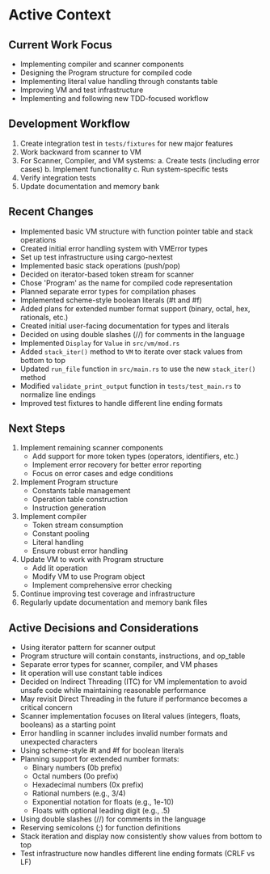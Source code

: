 # Active Context

## Current Work Focus
- Implementing compiler and scanner components
- Designing the Program structure for compiled code
- Implementing literal value handling through constants table
- Improving VM and test infrastructure
- Implementing and following new TDD-focused workflow

## Development Workflow
1. Create integration test in `tests/fixtures` for new major features
2. Work backward from scanner to VM
3. For Scanner, Compiler, and VM systems:
   a. Create tests (including error cases)
   b. Implement functionality
   c. Run system-specific tests
4. Verify integration tests
5. Update documentation and memory bank

## Recent Changes
- Implemented basic VM structure with function pointer table and stack operations
- Created initial error handling system with VMError types
- Set up test infrastructure using cargo-nextest
- Implemented basic stack operations (push/pop)
- Decided on iterator-based token stream for scanner
- Chose 'Program' as the name for compiled code representation
- Planned separate error types for compilation phases
- Implemented scheme-style boolean literals (#t and #f)
- Added plans for extended number format support (binary, octal, hex, rationals, etc.)
- Created initial user-facing documentation for types and literals
- Decided on using double slashes (//) for comments in the language
- Implemented `Display` for `Value` in `src/vm/mod.rs`
- Added `stack_iter()` method to `VM` to iterate over stack values from bottom to top
- Updated `run_file` function in `src/main.rs` to use the new `stack_iter()` method
- Modified `validate_print_output` function in `tests/test_main.rs` to normalize line endings
- Improved test fixtures to handle different line ending formats

## Next Steps
1. Implement remaining scanner components
   - Add support for more token types (operators, identifiers, etc.)
   - Implement error recovery for better error reporting
   - Focus on error cases and edge conditions
2. Implement Program structure
   - Constants table management
   - Operation table construction
   - Instruction generation
3. Implement compiler
   - Token stream consumption
   - Constant pooling
   - Literal handling
   - Ensure robust error handling
4. Update VM to work with Program structure
   - Add lit operation
   - Modify VM to use Program object
   - Implement comprehensive error checking
5. Continue improving test coverage and infrastructure
6. Regularly update documentation and memory bank files

## Active Decisions and Considerations
- Using iterator pattern for scanner output
- Program structure will contain constants, instructions, and op_table
- Separate error types for scanner, compiler, and VM phases
- lit operation will use constant table indices
- Decided on Indirect Threading (ITC) for VM implementation to avoid unsafe code while maintaining reasonable performance
- May revisit Direct Threading in the future if performance becomes a critical concern
- Scanner implementation focuses on literal values (integers, floats, booleans) as a starting point
- Error handling in scanner includes invalid number formats and unexpected characters
- Using scheme-style #t and #f for boolean literals
- Planning support for extended number formats:
  - Binary numbers (0b prefix)
  - Octal numbers (0o prefix)
  - Hexadecimal numbers (0x prefix)
  - Rational numbers (e.g., 3/4)
  - Exponential notation for floats (e.g., 1e-10)
  - Floats with optional leading digit (e.g., .5)
- Using double slashes (//) for comments in the language
- Reserving semicolons (;) for function definitions
- Stack iteration and display now consistently show values from bottom to top
- Test infrastructure now handles different line ending formats (CRLF vs LF)
